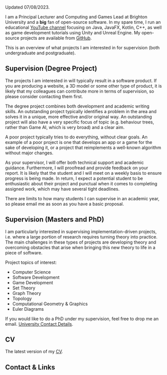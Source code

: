 Updated 07/08/2023.

I am a Principal Lecturer and Computing and Games Lead at Brighton University and a **big** fan of open-source software. In my spare time, I run an educational [YouTube channel](https://www.youtube.com/almasb0/videos) focusing on Java, JavaFX, Kotlin, C++, as well as game development tutorials using Unity and Unreal Engine. My open-source projects are available from [GitHub](https://github.com/AlmasB).

This is an overview of what projects I am interested in for supervision (both undergraduate and postgraduate).

## Supervision (Degree Project)

The projects I am interested in will typically result in a software product. If you are producing a website, a 3D model or some other type of product, it is likely that my colleagues can contribute more in terms of supervision, so please consider contacting them first.

The degree project combines both development and academic writing skills. An outstanding project typically identifies a problem in the area and solves it in a unique, more effective and/or original way. An outstanding project will also have a very specific focus of topic (e.g. behaviour trees, rather than Game AI, which is very broad) and a clear aim.

A poor project typically tries to do everything, without clear goals. An example of a poor project is one that develops an app or a game for the sake of developing it, or a project that reimplements a well-known algorithm without major changes.

As your supervisor, I will offer both technical support and academic guidance. Furthermore, I will proofread and provide feedback on your report. It is likely that the student and I will meet on a weekly basis to ensure progress is being made. In return, I expect a potential student to be enthusiastic about their project and punctual when it comes to completing assigned work, which may have several tight deadlines.

There are limits to how many students I can supervise in an academic year, so please email me as soon as you have a basic proposal.

## Supervision (Masters and PhD)

I am particularly interested in supervising implementation-driven projects, i.e. where a large portion of research requires turning theory into practice. The main challenges in these types of projects are developing theory and overcoming obstacles that arise when bringing this new theory to life in a piece of software.

Project topics of interest:

* Computer Science
* Software Development
* Game Development
* Set Theory
* Graph Theory
* Topology
* Computational Geometry & Graphics
* Euler Diagrams

If you would like to do a PhD under my supervision, feel free to drop me an email. [University Contact Details](https://research.brighton.ac.uk/en/persons/almas-baimagambetov).

## CV

The latest version of my [CV](https://github.com/AlmasB/CV/blob/master/cv.pdf).

## Contact & Links

<a target="_blank" href="https://linkedin.com/in/AlmasB"><i class="fa fa-linkedin-square fa-2x"></i></a>
<a target="_blank" href="https://twitter.com/AlmasBaim"><i class="fa fa-twitter fa-2x"></i></a>
<a target="_blank" href="https://www.youtube.com/almasb0/videos"><i class="fa fa-youtube fa-2x"></i></a>